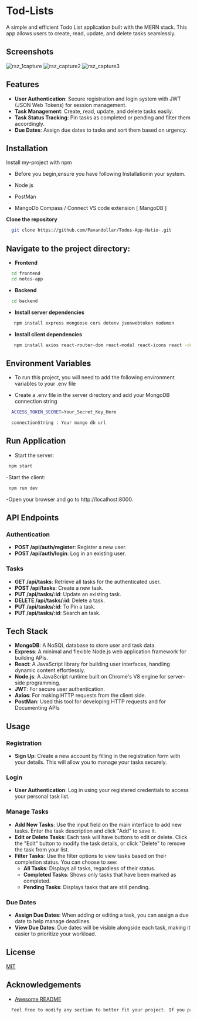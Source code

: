 # Tod-Lists

A simple and efficient Todo List application built with the MERN stack. This app allows users to create, read, update, and delete tasks seamlessly.


## Screenshots

![rsz_1capture](https://github.com/user-attachments/assets/7af1c3da-faff-47b6-97b9-adda014a84ee)
![rsz_capture2](https://github.com/user-attachments/assets/a513618d-5c65-47f8-91ab-ce8be5e080f3)
![rsz_capture3](https://github.com/user-attachments/assets/0726643c-f225-4062-84bc-fe8f62d9956e)





## Features

- **User Authentication**: Secure registration and login system with JWT (JSON Web Tokens) for session management.
- **Task Management**: Create, read, update, and delete tasks easily.
- **Task Status Tracking**: Pin tasks as completed or pending and filter them accordingly.
- **Due Dates**: Assign due dates to tasks and sort them based on urgency.


## Installation

Install my-project with npm

- Before you begin,ensure you have following Installationin your system.

- Node js
- PostMan
- MangoDb Compass / Connect VS code extension [ MangoDB ]

**Clone the repository**
   
```bash
  git clone https://github.com/Pavandollar/Todos-App-Hatio-.git
```

    
## Navigate to the project directory:


- **Frontend**

```bash
  cd frontend
  cd notes-app
```
- **Backend**

```bash
  cd backend
```
- **Install server dependencies**

```bash
   npm install express mongoose cors dotenv jsonwebtoken nodemon
```

- **Install client dependencies**

```bash
   npm install axios react-router-dom react-modal react-icons react -dom
```
## Environment Variables

- To run this project, you will need to add the following environment variables to your .env file


- Create a .env file in the server directory and add your MongoDB connection string

```bash
  ACCESS_TOKEN_SECRET=Your_Secret_Key_Here
```
```bash
  connectionString : Your mango db url
```
## Run Application

- Start the server:

```bash
 npm start
```

-Start the client:
```bash
 npm run dev
```
-Open your browser and go to http://localhost:8000.
## API Endpoints

### Authentication
- **POST /api/auth/register**: Register a new user.
- **POST /api/auth/login**: Log in an existing user.

### Tasks
- **GET /api/tasks**: Retrieve all tasks for the authenticated user.
- **POST /api/tasks**: Create a new task.
- **PUT /api/tasks/:id**: Update an existing task.
- **DELETE /api/tasks/:id**: Delete a task.
- **PUT /api/tasks/:id**: To Pin a task.
- **PUT /api/tasks/:id**: Search an task.
## Tech Stack


- **MongoDB**: A NoSQL database to store user and task data.
- **Express**: A minimal and flexible Node.js web application framework for building APIs.
- **React**: A JavaScript library for building user interfaces, handling dynamic content effortlessly.
- **Node.js**: A JavaScript runtime built on Chrome's V8 engine for server-side programming.
- **JWT**: For secure user authentication.
- **Axios**: For making HTTP requests from the client side.
- **PostMan**: Used this tool for developing HTTP requests and for Documenting APIs
## Usage

### Registration
- **Sign Up**: Create a new account by filling in the registration form with your details. This will allow you to manage your tasks securely.

### Login
- **User Authentication**: Log in using your registered credentials to access your personal task list.

### Manage Tasks
- **Add New Tasks**: Use the input field on the main interface to add new tasks. Enter the task description and click "Add" to save it.
- **Edit or Delete Tasks**: Each task will have buttons to edit or delete. Click the "Edit" button to modify the task details, or click "Delete" to remove the task from your list.
- **Filter Tasks**: Use the filter options to view tasks based on their completion status. You can choose to see:
  - **All Tasks**: Displays all tasks, regardless of their status.
  - **Completed Tasks**: Shows only tasks that have been marked as completed.
  - **Pending Tasks**: Displays tasks that are still pending.

### Due Dates
- **Assign Due Dates**: When adding or editing a task, you can assign a due date to help manage deadlines. 
- **View Due Dates**: Due dates will be visible alongside each task, making it easier to prioritize your workload.


## License

[MIT](https://choosealicense.com/licenses/mit/)


## Acknowledgements

 
 - [Awesome README](https://github.com/matiassingers/awesome-readme)
 
```bash
  Feel free to modify any section to better fit your project. If you provide more details about the app's functionality or specific technologies, I can help you refine it further!
